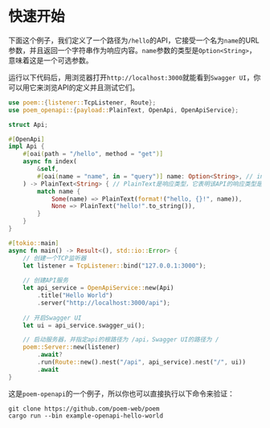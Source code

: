 # 快速开始

下面这个例子，我们定义了一个路径为`/hello`的API，它接受一个名为`name`的URL参数，并且返回一个字符串作为响应内容。`name`参数的类型是`Option<String>`，意味着这是一个可选参数。

运行以下代码后，用浏览器打开`http://localhost:3000`就能看到`Swagger UI`，你可以用它来浏览API的定义并且测试它们。

```rust
use poem::{listener::TcpListener, Route};
use poem_openapi::{payload::PlainText, OpenApi, OpenApiService};

struct Api;

#[OpenApi]
impl Api {
    #[oai(path = "/hello", method = "get")]
    async fn index(
        &self,
        #[oai(name = "name", in = "query")] name: Option<String>, // in="query" 说明这个参数来自Url
    ) -> PlainText<String> { // PlainText是响应类型，它表明该API的响应类型是一个字符串，Content-Type是`text/plain`
        match name {
            Some(name) => PlainText(format!("hello, {}!", name)),
            None => PlainText("hello!".to_string()),
        }
    }
}

#[tokio::main]
async fn main() -> Result<(), std::io::Error> {
    // 创建一个TCP监听器
    let listener = TcpListener::bind("127.0.0.1:3000");
  
    // 创建API服务
    let api_service = OpenApiService::new(Api)
        .title("Hello World")
        .server("http://localhost:3000/api");
  
    // 开启Swagger UI
    let ui = api_service.swagger_ui();

    // 启动服务器，并指定api的根路径为 /api，Swagger UI的路径为 /
    poem::Server::new(listener)
        .await?
        .run(Route::new().nest("/api", api_service).nest("/", ui))
        .await
}
```

这是`poem-openapi`的一个例子，所以你也可以直接执行以下命令来验证：

```shell
git clone https://github.com/poem-web/poem
cargo run --bin example-openapi-hello-world
```

